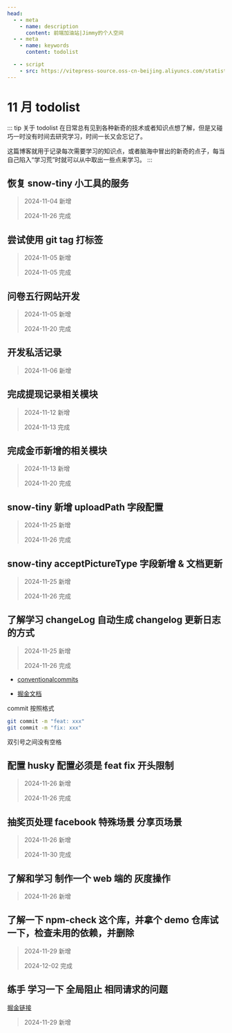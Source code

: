 ```yaml
---
head:
  - - meta
    - name: description
      content: 前端加油站|Jimmy的个人空间
  - - meta
    - name: keywords
      content: todolist

  - - script
    - src: https://vitepress-source.oss-cn-beijing.aliyuncs.com/statistics.js
---
```


# 11 月 todolist

::: tip 关于 todolist
在日常总有见到各种新奇的技术或者知识点想了解，但是又碰巧一时没有时间去研究学习，时间一长又会忘记了。

这篇博客就用于记录每次需要学习的知识点，或者脑海中冒出的新奇的点子，每当自己陷入“学习荒”时就可以从中取出一些点来学习。
:::

## 恢复 snow-tiny 小工具的服务

> 2024-11-04 新增
>
> 2024-11-26 完成

## 尝试使用 git tag 打标签

> 2024-11-05 新增
>
> 2024-11-05 完成

## 问卷五行网站开发

> 2024-11-05 新增
>
> 2024-11-20 完成

## 开发私活记录

> 2024-11-06 新增

## 完成提现记录相关模块

> 2024-11-12 新增
>
> 2024-11-13 完成

## 完成金币新增的相关模块

> 2024-11-13 新增
>
> 2024-11-20 完成

## snow-tiny 新增 uploadPath 字段配置

> 2024-11-25 新增
>
> 2024-11-26 完成

## snow-tiny acceptPictureType 字段新增 & 文档更新

> 2024-11-25 新增
>
> 2024-11-26 完成

## 了解学习 changeLog 自动生成 changelog 更新日志的方式

> 2024-11-25 新增
>
> 2024-11-26 完成

- [conventionalcommits](https://www.conventionalcommits.org/en/v1.0.0/#summary)

- [掘金文档](https://juejin.cn/post/7062532345332498463)

commit 按照格式

```bash
git commit -m "feat: xxx"
git commit -m "fix: xxx"
```

双引号之间没有空格

## 配置 husky 配置必须是 feat fix 开头限制

> 2024-11-26 新增
>
> 2024-11-26 完成

## 抽奖页处理 facebook 特殊场景 分享页场景

> 2024-11-26 新增
>
> 2024-11-30 完成

## 了解和学习 制作一个 web 端的 灰度操作

> 2024-11-26 新增

## 了解一下 npm-check 这个库，并拿个 demo 仓库试一下，检查未用的依赖，并删除

> 2024-11-29 新增
>
> 2024-12-02 完成

## 练手 学习一下 全局阻止 相同请求的问题

[掘金链接](https://juejin.cn/post/7341840038964363283)

> 2024-11-29 新增

